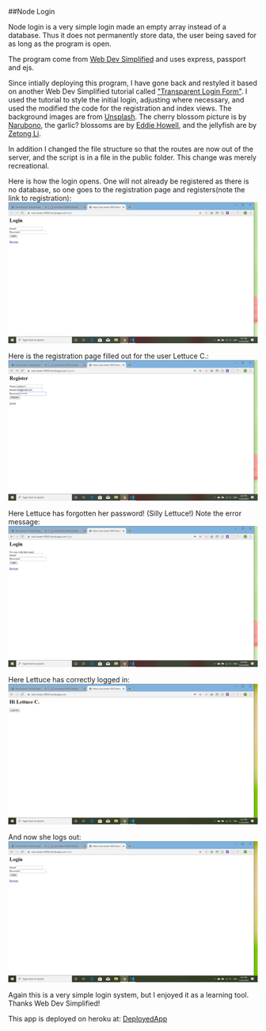 ##Node Login

Node login is a very simple login made an empty array instead of a database. Thus it does not permanently store data, the user being saved for as long as the program is open.

The program come from [Web Dev Simplified](https://www.youtube.com/watch?v=-RCnNyD0L-s) and uses express, passport and ejs.

Since intially deploying this program, I have gone back and restyled it based on another Web Dev Simplified tutorial called ["Transparent Login Form"](https://www.youtube.com/watch?v=nLxA9froMOs). I used the tutorial to style the initial login, adjusting where necessary, and used the modified the code for the registration and index views. The background images are from [Unsplash](https://unsplash.com/). The cherry blossom picture is by [Narubono](https://unsplash.com/@narubono), the garlic? blossoms are by [Eddie Howell](https://unsplash.com/s/photos/howell), and the jellyfish are by [Zetong Li](https://unsplash.com/s/photos/zetong-li).

In addition I changed the file structure so that the routes are now out of the server, and the script is in a file in the public folder. This change was merely recreational.
 
 Here is how the login opens. One will not already be registered as there is no database, so one goes to the registration page and registers(note the link to registration):
 ![Login](images/nodelogin_login.png)

Here is the registration page filled out for the user Lettuce C.:
![Register](images/nodelogin_register.png)

Here Lettuce has forgotten her password! (Silly Lettuce!) Note the error message:
![Wrong](images/nodelogin_wrong_password.png)

Here Lettuce has correctly logged in:
![Success](images/nodelogin_success.png)

And now she logs out:
![Logout](images/nodelogin_logout.png)

 Again this is a very simple login system, but I enjoyed it as a learning tool. Thanks Web Dev Simplified!

 This app is deployed on heroku at: [DeployedApp](https://vast-stream-09563.herokuapp.com/login)